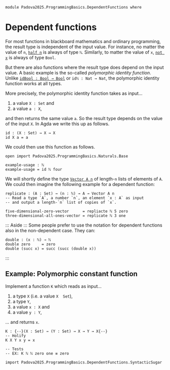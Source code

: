 ```
module Padova2025.ProgrammingBasics.DependentFunctions where
```

# Dependent functions

For most functions in blackboard mathematics and ordinary programming, the
result type is independent of the input value. For instance, no matter the
value of `n`, [`half n`](Padova2025.ProgrammingBasics.Naturals.Arithmetic.html#half)
is always of type `ℕ`. Similarly, to matter the value of `x`,
[`not x`](Padova2025.ProgrammingBasics.Booleans.html#not) is always of type `Bool`.

But there are also functions where the result type does depend on the input
value. A basic example is the so-called *polymorphic identity function*. Unlike
[`idBool : Bool → Bool`](Padova2025.ProgrammingBasics.Booleans.html#idBool) or
`idℕ : Nat → Nat`, the polymorphic identity function works at all types.

More precisely, the polymorphic identity function takes as input...

1. a value `X : Set` and
2. a value `a : X`,

and then returns the same value `a`. So the result type depends on the value of
the input `X`. In Agda we write this up as follows.

```
id : (X : Set) → X → X
id X a = a
```

We could then use this function as follows.

```
open import Padova2025.ProgrammingBasics.Naturals.Base

example-usage : ℕ
example-usage = id ℕ four
```

We will shortly define the type [`Vector A n`](Padova2025.ProgrammingBasics.Vectors.html)
of length-`n` lists of elements of `A`. We could then imagine the following
example for a dependent function:

```code
replicate : (A : Set) → (n : ℕ) → A → Vector A n
-- Read a type `A`, a number `n`, an element `x : A` as input
-- and output a length-`n` list of copies of `x`.

five-dimensional-zero-vector      = repliacte ℕ 5 zero
three-dimensional-all-ones-vector = replicate ℕ 3 one
```

::: Aside :::
Some people prefer to use the notation for dependent functions also in the
non-dependent case. They can:

```
double : (x : ℕ) → ℕ
double zero     = zero
double (succ x) = succ (succ (double x))
```
:::


## Example: Polymorphic constant function

Implement a function `K` which reads as input...

1. a type `X` (i.e. a value `X  Set`),
2. a type `Y`,
3. a value `x : X` and
4. a value `y : Y`,

... and returns `x`.

```
K : {--}(X : Set) → (Y : Set) → X → Y → X{--}
-- Holify
K X Y x y = x

-- Tests
-- EX: K ℕ ℕ zero one ≡ zero
```

```
import Padova2025.ProgrammingBasics.DependentFunctions.SyntacticSugar
```

